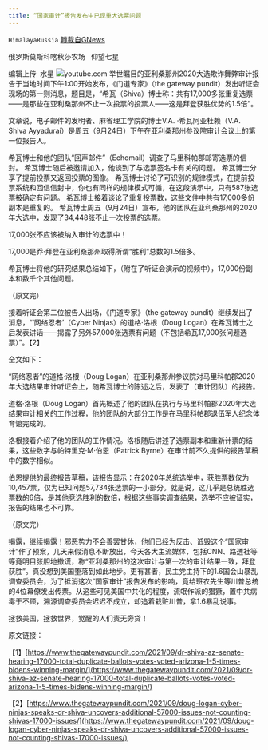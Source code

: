 ```yaml
---
title: “国家审计”报告发布中已现重大选票问题
---
```

`HimalayaRussia` [轉載自GNews](https://gnews.org/zh-hans/1553133/)

俄罗斯莫斯科喀秋莎农场   仰望七星

编辑上传  水星
![](https://assets.gnews.org/wp-content/uploads/2021/09/A-3.jpg)youtube.com
举世瞩目的亚利桑那州2020大选欺诈舞弊审计报告于当地时间下午1:00开始发布，《门道专家》（the gateway pundit）发出听证会现场的第一则消息，题目是，“希瓦（Shiva）博士称：共有17,000多张重复选票——是那些在亚利桑那州不止一次投票的投票人——这是拜登获胜优势的1.5倍”。

文章说，电子邮件的发明者、麻省理工学院的博士V.A. ·希瓦阿亚杜赖（V.A. Shiva Ayyadurai）是周五（9月24日）下午在亚利桑那州参议院审计会议上的第一位报告人。

希瓦博士和他的团队“回声邮件”（Echomail）调查了马里科帕郡邮寄选票的信封。
希瓦博士随后被邀请加入，他谈到了与选票签名卡有关的问题。
希瓦博士分享了提前投票又返回投票的图像。
希瓦博士讨论了可识别的规律模式，在提前投票系统和回信信封中，你也有同样的规律模式可循，在这段演示中，只有587张选票被确定有问题。
希瓦博士接着谈论了重复投票数，这些文件中共有17,000多份副本是重复的。
希瓦博士周五（9月24日）宣布，他的团队在亚利桑那州的2020年大选中，发现了34,448张不止一次投票的选票。

17,000张不应该被纳入审计的选票中！

17,000是乔·拜登在亚利桑那州取得所谓“胜利”总数的1.5倍多。

希瓦博士将他的研究结果总结如下，（附在了听证会演示的视频中），17,000份副本和数千个其他问题。

（原文完）

接着听证会第二位被告人出场，《门道专家》（the gateway pundit）继续发出了消息，“‘网络忍者’（Cyber Ninjas）的道格·洛根（Doug Logan）在希瓦博士之后发表讲话——揭露了另外57,000张选票有问题（不包括希瓦17,000张问题选票）”。【2】

全文如下：

“网络忍者”的道格·洛根（Doug Logan）在亚利桑那州参议院对马里科帕郡2020年大选结果审计听证会上，随希瓦博士的陈述之后，发表了（审计团队）的报告。

道格·洛根（Doug Logan）首先概述了他的团队在执行与马里科帕郡2020年大选结果审计相关的工作过程，他的团队的大部分工作是在马里科帕郡退伍军人纪念体育馆完成的。

洛根接着介绍了他的团队的工作情况。洛根随后讲述了选票副本和重新计票的结果，这些数字与帕特里克·M·伯恩（Patrick Byrne）在审计前不久提供的报告草稿中的数字相似。

伯恩提供的最终报告草稿，该报告显示：在2020年总统选举中，获胜票数仅为10,457票，仅为已知问题57,734张选票的一小部分。就是说，这几乎是总统胜选票数的6倍，是其他竞选胜利的数倍，根据这些事实调查结果，选举不应被证实，报告的结果也不可靠。

（原文完）

揭露，继续揭露！邪恶势力不会善罢甘休，他们已经为反击、诋毁这个“国家审计”作了预案，几天来假消息不断放出，今天各大主流媒体，包括CNN、路透社等等竟明目张胆地撒谎，称“亚利桑那州的这次审计与第一次的审计结果一致，拜登获胜”。真没想到美国堕落到如此地步。更有甚者，民主党主持下的1.6国会山暴乱调查委员会，为了抵消这次“国家审计”报告发布的影响，竟给班农先生等川普总统的4位幕僚发出传票。从这些可见美国中共化的程度，流氓作派的猖獗，置中共病毒于不顾，溯源调查委员会迟迟不成立，却追着栽赃川普，拿1.6暴乱说事。

拯救美国，拯救世界，觉醒的人们责无旁贷！

原文链接：

【1】[https://www.thegatewaypundit.com/2021/09/dr-shiva-az-senate-hearing-17000-total-duplicate-ballots-votes-voted-arizona-1-5-times-bidens-winning-margin/](https://www.thegatewaypundit.com/2021/09/dr-shiva-az-senate-hearing-17000-total-duplicate-ballots-votes-voted-arizona-1-5-times-bidens-winning-margin/)

【2】[https://www.thegatewaypundit.com/2021/09/doug-logan-cyber-ninjas-speaks-dr-shiva-uncovers-additional-57000-issues-not-counting-shivas-17000-issues/](https://www.thegatewaypundit.com/2021/09/doug-logan-cyber-ninjas-speaks-dr-shiva-uncovers-additional-57000-issues-not-counting-shivas-17000-issues/)
